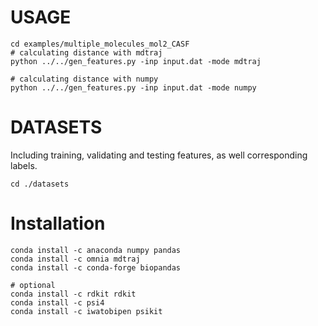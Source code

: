 
# USAGE

    cd examples/multiple_molecules_mol2_CASF
    # calculating distance with mdtraj 
    python ../../gen_features.py -inp input.dat -mode mdtraj

    # calculating distance with numpy
    python ../../gen_features.py -inp input.dat -mode numpy

# DATASETS

Including training, validating and testing features, as well corresponding labels.
    
    cd ./datasets
    
# Installation

    conda install -c anaconda numpy pandas
    conda install -c omnia mdtraj
    conda install -c conda-forge biopandas
    
    # optional 
    conda install -c rdkit rdkit 
    conda install -c psi4
    conda install -c iwatobipen psikit
